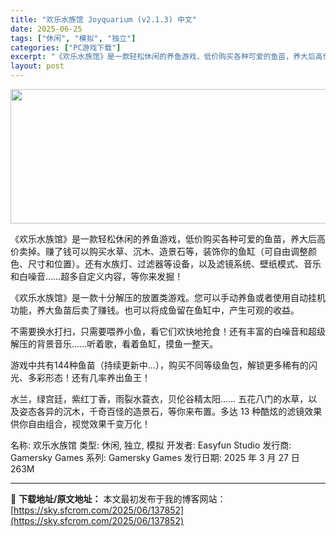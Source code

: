 ```yaml
---
title: "欢乐水族馆 Joyquarium (v2.1.3) 中文"
date: 2025-06-25
tags: ["休闲", "模拟", "独立"]
categories: ["PC游戏下载"]
excerpt: "《欢乐水族馆》是一款轻松休闲的养鱼游戏，低价购买各种可爱的鱼苗，养大后高价卖掉。赚了钱可以购买水草、沉木、造景石等，装饰你的鱼缸（可自由调整颜色、尺寸和位置）。还有水族灯、过滤器等设备，以及滤镜系统、壁纸模式、音乐和白噪音……超多自定义内容，等你来发掘！ 《欢乐水族馆》是一款十分解压的放置类游戏。您&hellip;"
layout: post
---
```


<img class="aligncenter size-full wp-image-137853" src="https://sky.sfcrom.com/wp-content/uploads/2025/06/202506250120228.webp" alt="" width="660" height="215" />

《欢乐水族馆》是一款轻松休闲的养鱼游戏，低价购买各种可爱的鱼苗，养大后高价卖掉。赚了钱可以购买水草、沉木、造景石等，装饰你的鱼缸（可自由调整颜色、尺寸和位置）。还有水族灯、过滤器等设备，以及滤镜系统、壁纸模式、音乐和白噪音……超多自定义内容，等你来发掘！

《欢乐水族馆》是一款十分解压的放置类游戏。您可以手动养鱼或者使用自动挂机功能，养大鱼苗后卖了赚钱。也可以将成鱼留在鱼缸中，产生可观的收益。

不需要换水打扫，只需要喂养小鱼，看它们欢快地抢食！还有丰富的白噪音和超级解压的背景音乐……听着歌，看着鱼缸，摸鱼一整天。

游戏中共有144种鱼苗（持续更新中...），购买不同等级鱼包，解锁更多稀有的闪光、多彩形态！还有几率养出鱼王！

水兰，绿宫廷，紫红丁香，雨裂水蓑衣，贝伦谷精太阳…… 五花八门的水草，以及姿态各异的沉木，千奇百怪的造景石，等你来布置。多达 13 种酷炫的滤镜效果供你自由组合，视觉效果千变万化！

名称: 欢乐水族馆
类型: 休闲, 独立, 模拟
开发者: Easyfun Studio
发行商: Gamersky Games
系列: Gamersky Games
发行日期: 2025 年 3 月 27 日
263M

---
📖 **下载地址/原文地址：** 本文最初发布于我的博客网站：[https://sky.sfcrom.com/2025/06/137852](https://sky.sfcrom.com/2025/06/137852)
